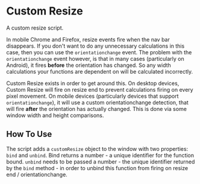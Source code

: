 # Custom Resize

A custom resize script.

In mobile Chrome and Firefox, resize events fire when the nav bar disappears. If you don't want to do any unnecessary calculations in this case, then you can use the `orientationchange` event. The problem with the `orientationchange` event however, is that in many cases (particularly on Android), it fires **before** the orientation has changed. So any width calculations your functions are dependent on will be calculated incorrectly.

Custom Resize exists in order to get around this. On desktop devices, Custom Resize will fire on resize end to prevent calculations firing on every pixel movement. On mobile devices (particularly devices that support `orientationchange`), it will use a custom orientationchange detection, that will fire **after** the orientation has actually changed. This is done via some window width and height comparisons.

## How To Use

The script adds a `customResize` object to the window with two properties: `bind` and `unbind`. Bind returns a number - a unique identifier for the function bound. `unbind` needs to be passed a number - the unique identifier returned by the `bind` method - in order to unbind this function from firing on resize end / orientationchange.